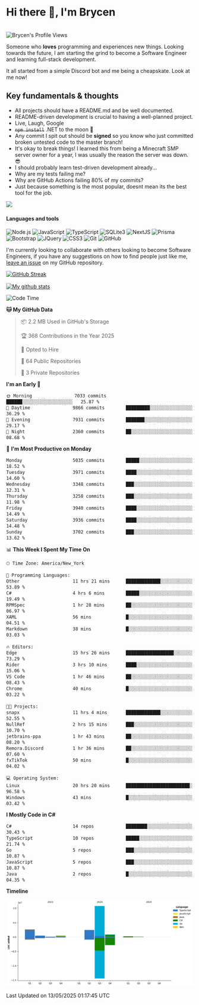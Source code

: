 # Hi there 👋, I'm Brycen

<br>
<img src="https://komarev.com/ghpvc/?username=BrycensRanch" alt="Brycen's Profile Views" />

Someone who **loves** programming and experiences new things. Looking towards the future, I am starting the grind to become a Software Engineer and learning full-stack development.

It all started from a simple Discord bot and me being a cheapskate. Look at me now!

## Key fundamentals & thoughts

- All projects should have a README.md and be well documented.
- README-driven development is crucial to having a well-planned project.
- Live, Laugh, Google
- ~~`npm install`~~ .NET to the moon 🚀
- Any commit I spit out should be **signed** so you know who just committed broken untested code to the master branch!
- It's okay to break things! I learned this from being a Minecraft SMP server owner for a year, I was usually the reason the server was down. 😎
- I should probably learn test-driven development already...
- Why are my tests failing me?
- Why are GitHub Actions failing 80% of my commits? 
- Just because something is the most popular, doesnt mean its the best tool for the job.

<img src="https://res.cloudinary.com/practicaldev/image/fetch/s--OoBLh7-Q--/c_limit%2Cf_auto%2Cfl_progressive%2Cq_auto%2Cw_880/https://cdn-images-1.medium.com/max/1614/1%2A8BlqJ8lNVZzuRjAg1mZ50w.png" height="400"/>

<h4>Languages and tools</h4>
<p>
  <img src="https://img.shields.io/badge/node.js%20-%2343853D.svg?&style=for-the-badge&logo=node.js&logoColor=white" alt="Node.js" />
  <img src="https://img.shields.io/badge/javascript%20-%23323330.svg?&style=for-the-badge&logo=javascript&logoColor=%23F7DF1E" alt="JavaScript" />
  <img src="https://img.shields.io/badge/typescript%20-%23323330.svg?&style=for-the-badge&logo=typescript&logoColor=#3467eb" alt="TypeScript" />
  <img src="https://img.shields.io/badge/sqlite3%20-%23323330.svg?&style=for-the-badge&logo=sqlite&logoColor=#3467eb" alt="SQLite3" />
  <img src="https://img.shields.io/badge/Next.JS%20-%23323330.svg?&style=for-the-badge&logo=next.js&logoColor=#3467eb" alt="NextJS" />
  <img src="https://img.shields.io/badge/Prisma%20-%23323330.svg?&style=for-the-badge&logo=prisma&logoColor=#3467eb" alt="Prisma" />
  <img src="https://img.shields.io/badge/bootstrap%20-%23323330.svg?&style=for-the-badge&logo=bootstrap" alt="Bootstrap" />
  <img src="https://img.shields.io/badge/jquery%20-%23323330.svg?&style=for-the-badge&logo=jquery" alt="JQuery" />
  <img src="https://img.shields.io/badge/css3%20-%23323330.svg?&style=for-the-badge&logo=css3" alt="CSS3" />
  <img src="https://img.shields.io/badge/git%20-%23323330.svg?&style=for-the-badge&logo=git" alt="Git" />
  <img src="https://img.shields.io/badge/github%20-%23323330.svg?&style=for-the-badge&logo=github" alt="GitHub" />
</p>

 I'm currently looking to collaborate with others looking to become Software Engineers, if you have any suggestions on how to find people just like me, [leave an issue](https://github.com/BrycensRanch/BrycensRanch/issues/new) on my GitHub repository.
 
 <p><a href="https://git.io/streak-stats"><img src=https://github-readme-streak-stats-eight.vercel.app?user=BrycensRanch&amp;theme=dark&amp;hide_border=true&fire=EB5454&amp;ring=0CEB19" alt="GitHub Streak"></a></p>

<a href="https://github.com/anuraghazra/github-readme-stats">
  <img align="center" src="https://github-readme-stats.anuraghazra1.vercel.app/api?username=BrycensRanch&show_icons=true&line_height=27&include_all_commits=true" alt="My github stats" />
</a>

<!--START_SECTION:waka-->
![Code Time](http://img.shields.io/badge/Code%20Time-2%2C014%20hrs%2014%20mins-blue)

**🐱 My GitHub Data** 

> 📦 2.2 MB Used in GitHub's Storage 
 > 
> 🏆 368 Contributions in the Year 2025
 > 
> 💼 Opted to Hire
 > 
> 📜 64 Public Repositories 
 > 
> 🔑 3 Private Repositories 
 > 
**I'm an Early 🐤** 

```text
🌞 Morning                7033 commits        ██████░░░░░░░░░░░░░░░░░░░   25.87 % 
🌆 Daytime                9866 commits        █████████░░░░░░░░░░░░░░░░   36.29 % 
🌃 Evening                7931 commits        ███████░░░░░░░░░░░░░░░░░░   29.17 % 
🌙 Night                  2360 commits        ██░░░░░░░░░░░░░░░░░░░░░░░   08.68 % 
```
📅 **I'm Most Productive on Monday** 

```text
Monday                   5035 commits        █████░░░░░░░░░░░░░░░░░░░░   18.52 % 
Tuesday                  3971 commits        ████░░░░░░░░░░░░░░░░░░░░░   14.60 % 
Wednesday                3348 commits        ███░░░░░░░░░░░░░░░░░░░░░░   12.31 % 
Thursday                 3258 commits        ███░░░░░░░░░░░░░░░░░░░░░░   11.98 % 
Friday                   3940 commits        ████░░░░░░░░░░░░░░░░░░░░░   14.49 % 
Saturday                 3936 commits        ████░░░░░░░░░░░░░░░░░░░░░   14.48 % 
Sunday                   3702 commits        ███░░░░░░░░░░░░░░░░░░░░░░   13.62 % 
```


📊 **This Week I Spent My Time On** 

```text
🕑︎ Time Zone: America/New_York

💬 Programming Languages: 
Other                    11 hrs 21 mins      █████████████░░░░░░░░░░░░   53.89 % 
C#                       4 hrs 6 mins        █████░░░░░░░░░░░░░░░░░░░░   19.49 % 
RPMSpec                  1 hr 28 mins        ██░░░░░░░░░░░░░░░░░░░░░░░   06.97 % 
XAML                     56 mins             █░░░░░░░░░░░░░░░░░░░░░░░░   04.51 % 
Markdown                 38 mins             █░░░░░░░░░░░░░░░░░░░░░░░░   03.03 % 

🔥 Editors: 
Edge                     15 hrs 26 mins      ██████████████████░░░░░░░   73.29 % 
Rider                    3 hrs 10 mins       ████░░░░░░░░░░░░░░░░░░░░░   15.06 % 
VS Code                  1 hr 46 mins        ██░░░░░░░░░░░░░░░░░░░░░░░   08.43 % 
Chrome                   40 mins             █░░░░░░░░░░░░░░░░░░░░░░░░   03.22 % 

🐱‍💻 Projects: 
snapx                    11 hrs 4 mins       █████████████░░░░░░░░░░░░   52.55 % 
NullRef                  2 hrs 15 mins       ███░░░░░░░░░░░░░░░░░░░░░░   10.70 % 
jetbrains-ppa            1 hr 43 mins        ██░░░░░░░░░░░░░░░░░░░░░░░   08.20 % 
Remora.Discord           1 hr 36 mins        ██░░░░░░░░░░░░░░░░░░░░░░░   07.60 % 
fxTikTok                 50 mins             █░░░░░░░░░░░░░░░░░░░░░░░░   04.02 % 

💻 Operating System: 
Linux                    20 hrs 20 mins      ████████████████████████░   96.58 % 
Windows                  43 mins             █░░░░░░░░░░░░░░░░░░░░░░░░   03.42 % 
```

**I Mostly Code in C#** 

```text
C#                       14 repos            ████████░░░░░░░░░░░░░░░░░   30.43 % 
TypeScript               10 repos            █████░░░░░░░░░░░░░░░░░░░░   21.74 % 
Go                       5 repos             ███░░░░░░░░░░░░░░░░░░░░░░   10.87 % 
JavaScript               5 repos             ███░░░░░░░░░░░░░░░░░░░░░░   10.87 % 
Java                     2 repos             █░░░░░░░░░░░░░░░░░░░░░░░░   04.35 % 
```



**Timeline**

![Lines of Code chart](https://raw.githubusercontent.com/BrycensRanch/BrycensRanch/main/assets/bar_graph.png)


 Last Updated on 13/05/2025 01:17:45 UTC
<!--END_SECTION:waka-->

<!--
**BrycensRanch/BrycensRanch** is a ✨ _special_ ✨ repository because its `README.md` (this file) appears on your GitHub profile.

Here are some ideas to get you started:

- 🔭 I’m currently working on ...
- 🌱 I’m currently learning ...
- 👯 I’m looking to collaborate on ...
- 🤔 I’m looking for help with ...
- 💬 Ask me about ...
- 📫 How to reach me: ...
- 😄 Pronouns: ...
- ⚡ Fun fact: ...
-->

